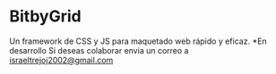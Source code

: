 # BitbyGrid
Un framework de CSS y JS para maquetado web rápido y eficaz. *En desarrollo
Si deseas colaborar envia un correo a israeltrejoj2002@gmail.com
